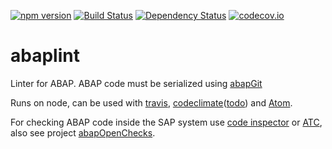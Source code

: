 [![npm version](https://badge.fury.io/js/abaplint.svg)](https://badge.fury.io/js/abaplint)
[![Build Status](https://travis-ci.org/larshp/abaplint.svg)](https://travis-ci.org/larshp/abaplint)
[![Dependency Status](https://david-dm.org/larshp/abaplint.svg)](https://david-dm.org/larshp/abaplint)
[![codecov.io](https://codecov.io/github/larshp/abaplint/coverage.svg?branch=master)](https://codecov.io/github/larshp/abaplint?branch=master)

# abaplint
Linter for ABAP. ABAP code must be serialized using [abapGit](https://github.com/larshp/abapGit)

Runs on node, can be used with [travis](https://travis-ci.org/), [codeclimate](https://codeclimate.com)([todo](https://github.com/larshp/abaplint/issues/2)) and [Atom](https://github.com/larshp/linter-abaplint).

For checking ABAP code inside the SAP system use [code inspector](http://wiki.scn.sap.com/wiki/display/ABAP/Code+Inspector) or [ATC](http://wiki.scn.sap.com/wiki/display/ABAP/ABAP+Test+Cockpit), also see project [abapOpenChecks](https://github.com/larshp/abapOpenChecks).
